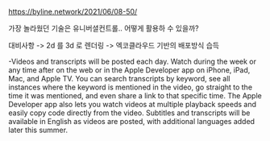https://byline.network/2021/06/08-50/

가장 놀라웠던 기술은 유니버셜컨트롤..
어떻게 활용하 수 있을까?

대비사항 -> 2d 를 3d 로 렌더링
-> 엑코클라우드 기반의 배포방식 습득

-Videos and transcripts will be posted each day. Watch during the week or any time after on the web or in the Apple Developer app on iPhone, iPad, Mac, and Apple TV.
You can search transcripts by keyword, see all instances where the keyword is mentioned in the video, go straight to the time it was mentioned, and even share a link to that specific time. The Apple Developer app also lets you watch videos at multiple playback speeds and easily copy code directly from the video.
Subtitles and transcripts will be available in English as videos are posted, with additional languages added later this summer.
